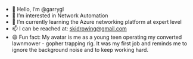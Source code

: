 - 👋 Hello, I’m @garrygl
- 👀 I’m interested in Network Automation
- 🌱 I’m currently learning the Azure networking platform at expert level
- 📫 I can be reached at: skidrowing@gmail.com
- 😄 Fun fact: My avatar is me as a young teen operating my converted lawnmower - gopher trapping rig. It was my first job and reminds me to ignore the background noise and to keep working hard.

<!---
garrygl/garrygl is a ✨ special ✨ repository because its `README.md` (this file) appears on your GitHub profile.
You can click the Preview link to take a look at your changes.
--->
